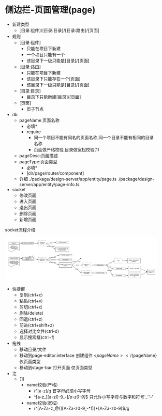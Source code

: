 # 侧边拦-页面管理(page)
- 新建类型
    - [目录:组件]/[目录:目录]/[目录:路由]/[页面]
- 规则
    - [目录:组件]
        - 只能在项目下新建
        - 一个项目只能有一个
        - 该目录下一级只能是[目录]/[页面]
    - [目录:路由]
        - 只能在项目下新建
        - 该目录下只能存在一个[页面]
        - 该目录下一级只能是[目录]/[页面]
    - [目录:目录]
        - 目录下只能新建[目录]/[页面]
    - [页面]
        - 页子节点
- db
    - pageName:页面名称
        - 必填*
        - require
            - 同一个项目不能有同名的页面名称,同一个目录不能有相同的目录名称
            - 页面做严格校验,目录做宽松校验(1)
    - pageDesc:页面描述
    - pageType:页面类型
        - 必填*
        - [dir/page/router/component]
    - 详细 
    ./package/design-server/app/entity/page.ts
    ./package/design-server/app/entity/page-info.ts
- socket
    - 修改页面
    - 进入页面
    - 退出页面
    - 删除页面
    - 新增页面
    
socket流程介绍

![avatar](../../course/8-11_socket流程.png)
- 快捷键
    - 复制(ctrl+c)
    - 粘贴(ctrl+v)
    - 剪切(ctrl+x)
    - 删除(delete)
    - 回退(ctrl+z)
    - 前进(ctrl+shift+z)
    - 选择对比文件(ctrl-d)
    - 显示搜索框(ctrl+f)
- 拖拽
    - 移动目录/文件
    - 移动到page-editor.interface 创建组件 <${pageName}></${pageName} 仅页面类型
    - 移动到stage-bar 打开页面 仅页面类型
- 注
    - (1)
        - name校验(严格)
            - /^[a-z]/g 首字母必须小写字母
            - ^[a-z_][a-z0-9_-]*[a-z0-9]*$ 只允许小写字母与数字和符号'_''-'
        - name校验(宽松)
            - /^[A-Za-z_@\(][A-Za-z0-9_\-\*\(\)]*[A-Za-z0-9]$/g

